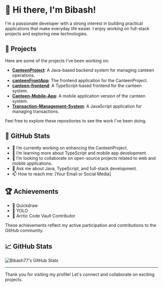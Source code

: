 # 👋 Hi there, I'm Bibash!

I'm a passionate developer with a strong interest in building practical applications that make everyday life easier. I enjoy working on full-stack projects and exploring new technologies.

## 🚀 Projects

Here are some of the projects I've been working on:

- **[CanteenProject](https://github.com/Bibash77/CanteenProject)**: A Java-based backend system for managing canteen operations.
- **[canteenFrontApp](https://github.com/Bibash77/canteenFrontApp)**: The frontend application for the CanteenProject.
- **[canteen-frontend](https://github.com/Bibash77/canteen-frontend)**: A TypeScript-based frontend for the canteen system.
- **[Canteen-Mobile-App](https://github.com/Bibash77/Canteen-Mobile-App)**: A mobile application version of the canteen system.
- **[Transaction-Management-System](https://github.com/Bibash77/Transaction-Management-System)**: A JavaScript application for managing transactions.

Feel free to explore these repositories to see the work I've been doing.

## 🌟 GitHub Stats

- 🔭 I’m currently working on enhancing the CanteenProject.
- 🌱 I’m learning more about TypeScript and mobile app development.
- 👯 I’m looking to collaborate on open-source projects related to web and mobile applications.
- 💬 Ask me about Java, TypeScript, and full-stack development.
- 📫 How to reach me: [Your Email or Social Media]

## 🏆 Achievements

- 🏅 Quickdraw
- 🏅 YOLO
- 🏅 Arctic Code Vault Contributor

These achievements reflect my active participation and contributions to the GitHub community.

## 📈 GitHub Stats

![Bibash77's GitHub Stats](https://github-readme-stats.vercel.app/api?username=Bibash77&show_icons=true&theme=radical)

---

Thank you for visiting my profile! Let's connect and collaborate on exciting projects.
